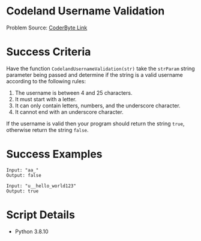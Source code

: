 # Codeland Username Validation
Problem Source: [CoderByte Link](https://coderbyte.com/editor/Codeland%20Username%20Validation:Python3)

# Success Criteria
Have the function `CodelandUsernameValidation(str)` take the `strParam` string parameter being passed and determine if the string is a valid username according to the following rules: 

1. The username is between 4 and 25 characters.
2. It must start with a letter. 
3. It can only contain letters, numbers, and the underscore character. 
4. It cannot end with an underscore character. 

If the username is valid then your program should return the string `true`, otherwise return the string `false`.

# Success Examples
```
Input: "aa_" 
Output: false
```
```
Input: "u__hello_world123" 
Output: true
```

# Script Details

- Python 3.8.10